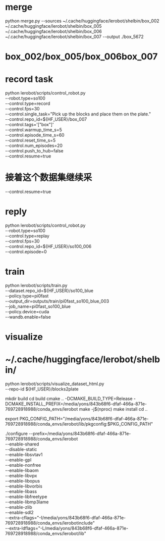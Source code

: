 



# merge
python merge.py --sources ~/.cache/huggingface/lerobot/shelbin/box_002 ~/.cache/huggingface/lerobot/shelbin/box_005 ~/.cache/huggingface/lerobot/shelbin/box_006 ~/.cache/huggingface/lerobot/shelbin/box_007  --output ./box_5672

# box_002/box_005/box_006box_007

# record task
python lerobot/scripts/control_robot.py \
  --robot.type=so100 \
  --control.type=record \
  --control.fps=30 \
  --control.single_task="Pick up the blocks and place them on the plate." \
  --control.repo_id=${HF_USER}/box_007 \
  --control.tags='["box"]' \
  --control.warmup_time_s=5 \
  --control.episode_time_s=60 \
  --control.reset_time_s=5 \
  --control.num_episodes=20 \
  --control.push_to_hub=false \
    --control.resume=true
# 接着这个数据集继续采
  --control.resume=true



# reply
python lerobot/scripts/control_robot.py \
--robot.type=so100 \
--control.type=replay \
--control.fps=30 \
--control.repo_id=${HF_USER}/so100_006 \
--control.episode=0


# train
python lerobot/scripts/train.py \
  --dataset.repo_id=${HF_USER}/so100_blue \
  --policy.type=pi0fast \
  --output_dir=outputs/train/pi0fast_so100_blue_003 \
  --job_name=pi0fast_so100_blue \
  --policy.device=cuda \
  --wandb.enable=false
    
# visualize
# ~/.cache/huggingface/lerobot/shelbin/
python lerobot/scripts/visualize_dataset_html.py \
  --repo-id ${HF_USER}/blocks2plate









    























mkdir build
cd build
cmake .. -DCMAKE_BUILD_TYPE=Release -DCMAKE_INSTALL_PREFIX=/media/yons/843b68f6-dfaf-466a-871e-769728918988/conda_envs/lerobot
make -j$(nproc)
make install
cd ..


export PKG_CONFIG_PATH="/media/yons/843b68f6-dfaf-466a-871e-769728918988/conda_envs/lerobot/lib/pkgconfig:$PKG_CONFIG_PATH"

./configure --prefix=/media/yons/843b68f6-dfaf-466a-871e-769728918988/conda_envs/lerobot \
            --enable-shared \
            --disable-static \
            --enable-libsvtav1 \
            --enable-gpl \
            --enable-nonfree \
            --enable-libaom \
            --enable-libvpx \
            --enable-libopus \
            --enable-libvorbis \
            --enable-libass \
            --enable-libfreetype \
            --enable-libmp3lame \
            --enable-zlib \
            --enable-sdl2 \
            --extra-cflags="-I/media/yons/843b68f6-dfaf-466a-871e-769728918988/conda_envs/lerobotinclude" \
            --extra-ldflags="-L/media/yons/843b68f6-dfaf-466a-871e-769728918988/conda_envs/lerobot/lib"



